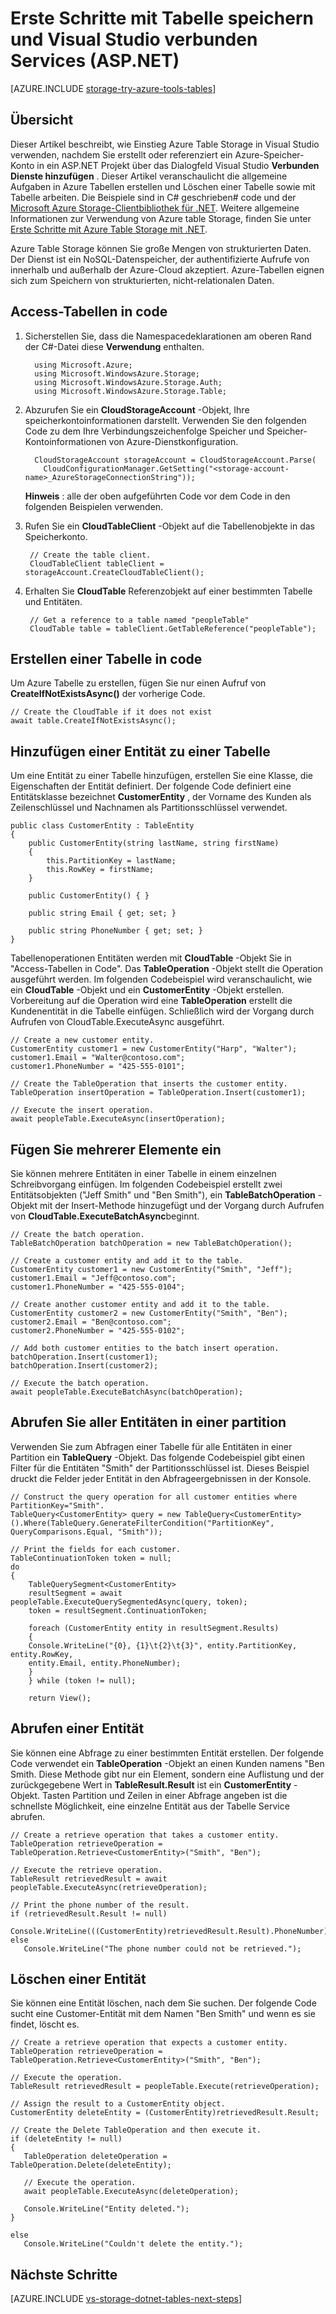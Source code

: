 <properties
    pageTitle="Erste Schritte mit Tabelle speichern und Visual Studio verbunden Services (ASP.NET) | Microsoft Azure"
    description="Erste Schritte mit Azure-Tabellenspeicher in ein ASP.NET Projekt in Visual Studio nach dem Anschließen an ein Speicherkonto mit Visual Studio verbunden services"
    services="storage"
    documentationCenter=""
    authors="TomArcher"
    manager="douge"
    editor=""/>

<tags
    ms.service="storage"
    ms.workload="web"
    ms.tgt_pltfrm="vs-getting-started"
    ms.devlang="na"
    ms.topic="article"
    ms.date="07/18/2016"
    ms.author="tarcher"/>

# <a name="get-started-with-table-storage-and-visual-studio-connected-services-aspnet"></a>Erste Schritte mit Tabelle speichern und Visual Studio verbunden Services (ASP.NET)

[AZURE.INCLUDE [storage-try-azure-tools-tables](../../includes/storage-try-azure-tools-tables.md)]

## <a name="overview"></a>Übersicht
Dieser Artikel beschreibt, wie Einstieg Azure Table Storage in Visual Studio verwenden, nachdem Sie erstellt oder referenziert ein Azure-Speicher-Konto in ein ASP.NET Projekt über das Dialogfeld Visual Studio **Verbunden Dienste hinzufügen** . Dieser Artikel veranschaulicht die allgemeine Aufgaben in Azure Tabellen erstellen und Löschen einer Tabelle sowie mit Tabelle arbeiten. Die Beispiele sind in C# geschrieben\# code und der [Microsoft Azure Storage-Clientbibliothek für .NET](https://msdn.microsoft.com/library/azure/dn261237.aspx). Weitere allgemeine Informationen zur Verwendung von Azure table Storage, finden Sie unter [Erste Schritte mit Azure Table Storage mit .NET](storage-dotnet-how-to-use-tables.md).

Azure Table Storage können Sie große Mengen von strukturierten Daten. Der Dienst ist ein NoSQL-Datenspeicher, der authentifizierte Aufrufe von innerhalb und außerhalb der Azure-Cloud akzeptiert. Azure-Tabellen eignen sich zum Speichern von strukturierten, nicht-relationalen Daten.


## <a name="access-tables-in-code"></a>Access-Tabellen in code

1. Sicherstellen Sie, dass die Namespacedeklarationen am oberen Rand der C#-Datei diese **Verwendung** enthalten.

         using Microsoft.Azure;
         using Microsoft.WindowsAzure.Storage;
         using Microsoft.WindowsAzure.Storage.Auth;
         using Microsoft.WindowsAzure.Storage.Table;

2. Abzurufen Sie ein **CloudStorageAccount** -Objekt, Ihre speicherkontoinformationen darstellt. Verwenden Sie den folgenden Code zu dem Ihre Verbindungszeichenfolge Speicher und Speicher-Kontoinformationen von Azure-Dienstkonfiguration.

         CloudStorageAccount storageAccount = CloudStorageAccount.Parse(
           CloudConfigurationManager.GetSetting("<storage-account-name>_AzureStorageConnectionString"));

    **Hinweis** : alle der oben aufgeführten Code vor dem Code in den folgenden Beispielen verwenden.

3. Rufen Sie ein **CloudTableClient** -Objekt auf die Tabellenobjekte in das Speicherkonto.  

        // Create the table client.
        CloudTableClient tableClient = storageAccount.CreateCloudTableClient();

4. Erhalten Sie **CloudTable** Referenzobjekt auf einer bestimmten Tabelle und Entitäten.

        // Get a reference to a table named "peopleTable"
        CloudTable table = tableClient.GetTableReference("peopleTable");

## <a name="create-a-table-in-code"></a>Erstellen einer Tabelle in code

Um Azure Tabelle zu erstellen, fügen Sie nur einen Aufruf von **CreateIfNotExistsAsync()** der vorherige Code.

    // Create the CloudTable if it does not exist
    await table.CreateIfNotExistsAsync();

## <a name="add-an-entity-to-a-table"></a>Hinzufügen einer Entität zu einer Tabelle

Um eine Entität zu einer Tabelle hinzufügen, erstellen Sie eine Klasse, die Eigenschaften der Entität definiert. Der folgende Code definiert eine Entitätsklasse bezeichnet **CustomerEntity** , der Vorname des Kunden als Zeilenschlüssel und Nachnamen als Partitionsschlüssel verwendet.

    public class CustomerEntity : TableEntity
    {
        public CustomerEntity(string lastName, string firstName)
        {
            this.PartitionKey = lastName;
            this.RowKey = firstName;
        }

        public CustomerEntity() { }

        public string Email { get; set; }

        public string PhoneNumber { get; set; }
    }

Tabellenoperationen Entitäten werden mit **CloudTable** -Objekt Sie in "Access-Tabellen in Code". Das **TableOperation** -Objekt stellt die Operation ausgeführt werden. Im folgenden Codebeispiel wird veranschaulicht, wie ein **CloudTable** -Objekt und ein **CustomerEntity** -Objekt erstellen. Vorbereitung auf die Operation wird eine **TableOperation** erstellt die Kundenentität in die Tabelle einfügen. Schließlich wird der Vorgang durch Aufrufen von CloudTable.ExecuteAsync ausgeführt.

    // Create a new customer entity.
    CustomerEntity customer1 = new CustomerEntity("Harp", "Walter");
    customer1.Email = "Walter@contoso.com";
    customer1.PhoneNumber = "425-555-0101";

    // Create the TableOperation that inserts the customer entity.
    TableOperation insertOperation = TableOperation.Insert(customer1);

    // Execute the insert operation.
    await peopleTable.ExecuteAsync(insertOperation);

## <a name="insert-a-batch-of-entities"></a>Fügen Sie mehrerer Elemente ein

Sie können mehrere Entitäten in einer Tabelle in einem einzelnen Schreibvorgang einfügen. Im folgenden Codebeispiel erstellt zwei Entitätsobjekten ("Jeff Smith" und "Ben Smith"), ein **TableBatchOperation** -Objekt mit der Insert-Methode hinzugefügt und der Vorgang durch Aufrufen von **CloudTable.ExecuteBatchAsync**beginnt.

    // Create the batch operation.
    TableBatchOperation batchOperation = new TableBatchOperation();

    // Create a customer entity and add it to the table.
    CustomerEntity customer1 = new CustomerEntity("Smith", "Jeff");
    customer1.Email = "Jeff@contoso.com";
    customer1.PhoneNumber = "425-555-0104";

    // Create another customer entity and add it to the table.
    CustomerEntity customer2 = new CustomerEntity("Smith", "Ben");
    customer2.Email = "Ben@contoso.com";
    customer2.PhoneNumber = "425-555-0102";

    // Add both customer entities to the batch insert operation.
    batchOperation.Insert(customer1);
    batchOperation.Insert(customer2);

    // Execute the batch operation.
    await peopleTable.ExecuteBatchAsync(batchOperation);

## <a name="get-all-of-the-entities-in-a-partition"></a>Abrufen Sie aller Entitäten in einer partition
Verwenden Sie zum Abfragen einer Tabelle für alle Entitäten in einer Partition ein **TableQuery** -Objekt. Das folgende Codebeispiel gibt einen Filter für die Entitäten "Smith" der Partitionsschlüssel ist. Dieses Beispiel druckt die Felder jeder Entität in den Abfrageergebnissen in der Konsole.

    // Construct the query operation for all customer entities where PartitionKey="Smith".
    TableQuery<CustomerEntity> query = new TableQuery<CustomerEntity>().Where(TableQuery.GenerateFilterCondition("PartitionKey", QueryComparisons.Equal, "Smith"));

    // Print the fields for each customer.
    TableContinuationToken token = null;
    do
    {
        TableQuerySegment<CustomerEntity>
        resultSegment = await peopleTable.ExecuteQuerySegmentedAsync(query, token);
        token = resultSegment.ContinuationToken;

        foreach (CustomerEntity entity in resultSegment.Results)
        {
        Console.WriteLine("{0}, {1}\t{2}\t{3}", entity.PartitionKey, entity.RowKey,
        entity.Email, entity.PhoneNumber);
        }
        } while (token != null);

        return View();


## <a name="get-a-single-entity"></a>Abrufen einer Entität
Sie können eine Abfrage zu einer bestimmten Entität erstellen. Der folgende Code verwendet ein **TableOperation** -Objekt an einen Kunden namens "Ben Smith. Diese Methode gibt nur ein Element, sondern eine Auflistung und der zurückgegebene Wert in **TableResult.Result** ist ein **CustomerEntity** -Objekt. Tasten Partition und Zeilen in einer Abfrage angeben ist die schnellste Möglichkeit, eine einzelne Entität aus der Tabelle Service abrufen.

    // Create a retrieve operation that takes a customer entity.
    TableOperation retrieveOperation = TableOperation.Retrieve<CustomerEntity>("Smith", "Ben");

    // Execute the retrieve operation.
    TableResult retrievedResult = await peopleTable.ExecuteAsync(retrieveOperation);
    
    // Print the phone number of the result.
    if (retrievedResult.Result != null)
        Console.WriteLine(((CustomerEntity)retrievedResult.Result).PhoneNumber);
    else
       Console.WriteLine("The phone number could not be retrieved.");

## <a name="delete-an-entity"></a>Löschen einer Entität
Sie können eine Entität löschen, nach dem Sie suchen. Der folgende Code sucht eine Customer-Entität mit dem Namen "Ben Smith" und wenn es sie findet, löscht es.

    // Create a retrieve operation that expects a customer entity.
    TableOperation retrieveOperation = TableOperation.Retrieve<CustomerEntity>("Smith", "Ben");

    // Execute the operation.
    TableResult retrievedResult = peopleTable.Execute(retrieveOperation);

    // Assign the result to a CustomerEntity object.
    CustomerEntity deleteEntity = (CustomerEntity)retrievedResult.Result;

    // Create the Delete TableOperation and then execute it.
    if (deleteEntity != null)
    {
       TableOperation deleteOperation = TableOperation.Delete(deleteEntity);

       // Execute the operation.
       await peopleTable.ExecuteAsync(deleteOperation);

       Console.WriteLine("Entity deleted.");
    }

    else
       Console.WriteLine("Couldn't delete the entity.");

## <a name="next-steps"></a>Nächste Schritte

[AZURE.INCLUDE [vs-storage-dotnet-tables-next-steps](../../includes/vs-storage-dotnet-tables-next-steps.md)]
